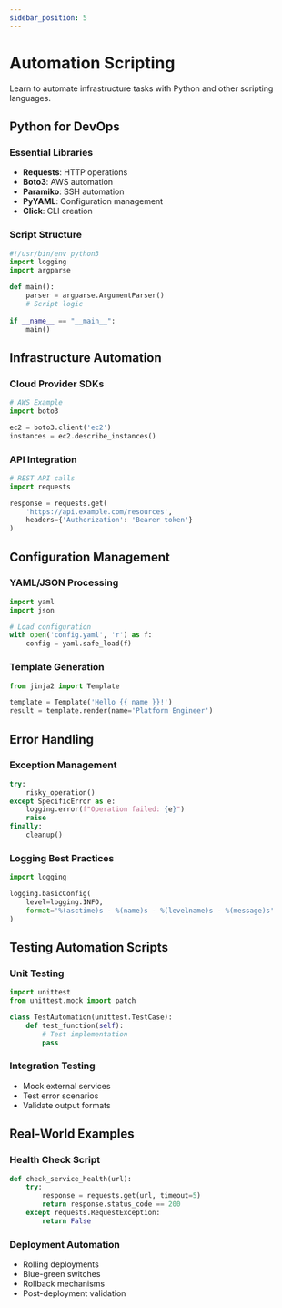 ```yaml
---
sidebar_position: 5
---
```


# Automation Scripting

Learn to automate infrastructure tasks with Python and other scripting languages.

## Python for DevOps

### Essential Libraries
- **Requests**: HTTP operations
- **Boto3**: AWS automation
- **Paramiko**: SSH automation
- **PyYAML**: Configuration management
- **Click**: CLI creation

### Script Structure
```python
#!/usr/bin/env python3
import logging
import argparse

def main():
    parser = argparse.ArgumentParser()
    # Script logic
    
if __name__ == "__main__":
    main()
```

## Infrastructure Automation

### Cloud Provider SDKs
```python
# AWS Example
import boto3

ec2 = boto3.client('ec2')
instances = ec2.describe_instances()
```

### API Integration
```python
# REST API calls
import requests

response = requests.get(
    'https://api.example.com/resources',
    headers={'Authorization': 'Bearer token'}
)
```

## Configuration Management

### YAML/JSON Processing
```python
import yaml
import json

# Load configuration
with open('config.yaml', 'r') as f:
    config = yaml.safe_load(f)
```

### Template Generation
```python
from jinja2 import Template

template = Template('Hello {{ name }}!')
result = template.render(name='Platform Engineer')
```

## Error Handling

### Exception Management
```python
try:
    risky_operation()
except SpecificError as e:
    logging.error(f"Operation failed: {e}")
    raise
finally:
    cleanup()
```

### Logging Best Practices
```python
import logging

logging.basicConfig(
    level=logging.INFO,
    format='%(asctime)s - %(name)s - %(levelname)s - %(message)s'
)
```

## Testing Automation Scripts

### Unit Testing
```python
import unittest
from unittest.mock import patch

class TestAutomation(unittest.TestCase):
    def test_function(self):
        # Test implementation
        pass
```

### Integration Testing
- Mock external services
- Test error scenarios
- Validate output formats

## Real-World Examples

### Health Check Script
```python
def check_service_health(url):
    try:
        response = requests.get(url, timeout=5)
        return response.status_code == 200
    except requests.RequestException:
        return False
```

### Deployment Automation
- Rolling deployments
- Blue-green switches
- Rollback mechanisms
- Post-deployment validation